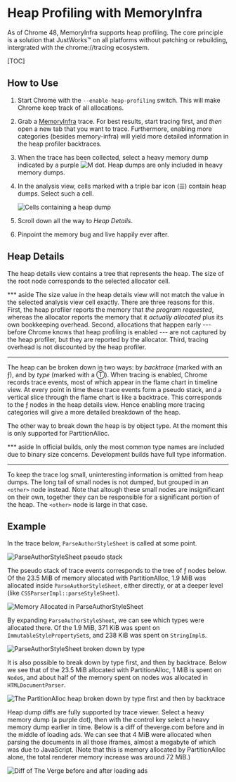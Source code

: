 # Heap Profiling with MemoryInfra

As of Chrome 48, MemoryInfra supports heap profiling. The core principle is
a solution that JustWorks™ on all platforms without patching or rebuilding,
intergrated with the chrome://tracing ecosystem.

[TOC]

## How to Use

 1. Start Chrome with the `--enable-heap-profiling` switch. This will make
    Chrome keep track of all allocations.

 2. Grab a [MemoryInfra][memory-infra] trace. For best results, start tracing
    first, and _then_ open a new tab that you want to trace. Furthermore,
    enabling more categories (besides memory-infra) will yield more detailed
    information in the heap profiler backtraces.

 3. When the trace has been collected, select a heavy memory dump indicated by
    a purple ![M][m-purple] dot. Heap dumps are only included in heavy memory
    dumps.

 4. In the analysis view, cells marked with a triple bar icon (☰) contain heap
    dumps. Select such a cell.

      ![Cells containing a heap dump][cells-heap-dump]

 5. Scroll down all the way to _Heap Details_.

 6. Pinpoint the memory bug and live happily ever after.

[memory-infra]:    memory_infra.md
[m-purple]:        https://drive.google.com/uc?id=0Bx14iZPZRgb5RFFGc0xZZEJWVFk
[cells-heap-dump]: https://drive.google.com/uc?id=0Bx14iZPZRgb5NGlJSFRONTFoWEU

## Heap Details

The heap details view contains a tree that represents the heap. The size of the
root node corresponds to the selected allocator cell.

*** aside
The size value in the heap details view will not match the value in the selected
analysis view cell exactly. There are three reasons for this. First, the heap
profiler reports the memory that _the program requested_, whereas the allocator
reports the memory that it _actually allocated_ plus its own bookkeeping
overhead. Second, allocations that happen early --- before Chrome knows that
heap profiling is enabled --- are not captured by the heap profiler, but they
are reported by the allocator. Third, tracing overhead is not discounted by the
heap profiler.
***

The heap can be broken down in two ways: by _backtrace_ (marked with an ƒ), and
by _type_ (marked with a Ⓣ). When tracing is enabled, Chrome records trace
events, most of which appear in the flame chart in timeline view. At every
point in time these trace events form a pseudo stack, and a vertical slice
through the flame chart is like a backtrace. This corresponds to the ƒ nodes in
the heap details view.  Hence enabling more tracing categories will give a more
detailed breakdown of the heap.

The other way to break down the heap is by object type. At the moment this is
only supported for PartitionAlloc.

*** aside
In official builds, only the most common type names are included due to binary
size concerns. Development builds have full type information.
***

To keep the trace log small, uninteresting information is omitted from heap
dumps. The long tail of small nodes is not dumped, but grouped in an `<other>`
node instead. Note that altough these small nodes are insignificant on their
own, together they can be responsible for a significant portion of the heap. The
`<other>` node is large in that case.

## Example

In the trace below, `ParseAuthorStyleSheet` is called at some point.

![ParseAuthorStyleSheet pseudo stack][pseudo-stack]

The pseudo stack of trace events corresponds to the tree of ƒ nodes below. Of
the 23.5 MiB of memory allocated with PartitionAlloc, 1.9 MiB was allocated
inside `ParseAuthorStyleSheet`, either directly, or at a deeper level (like
`CSSParserImpl::parseStyleSheet`).

![Memory Allocated in ParseAuthorStyleSheet][break-down-by-backtrace]

By expanding `ParseAuthorStyleSheet`, we can see which types were allocated
there. Of the 1.9 MiB, 371 KiB was spent on `ImmutableStylePropertySet`s, and
238 KiB was spent on `StringImpl`s.

![ParseAuthorStyleSheet broken down by type][break-down-by-type]

It is also possible to break down by type first, and then by backtrace. Below
we see that of the 23.5 MiB allocated with PartitionAlloc, 1 MiB is spent on
`Node`s, and about half of the memory spent on nodes was allocated in
`HTMLDocumentParser`.

![The PartitionAlloc heap broken down by type first and then by backtrace][type-then-backtrace]

Heap dump diffs are fully supported by trace viewer. Select a heavy memory dump
(a purple dot), then with the control key select a heavy memory dump earlier in
time. Below is a diff of theverge.com before and in the middle of loading ads.
We can see that 4 MiB were allocated when parsing the documents in all those
iframes, almost a megabyte of which was due to JavaScript. (Note that this is
memory allocated by PartitionAlloc alone, the total renderer memory increase was
around 72 MiB.)

![Diff of The Verge before and after loading ads][diff]

[pseudo-stack]:            https://drive.google.com/uc?id=0Bx14iZPZRgb5M194Y2RqQjhoZkk
[break-down-by-backtrace]: https://drive.google.com/uc?id=0Bx14iZPZRgb5ZDRQdGNnNDNIazA
[break-down-by-type]:      https://drive.google.com/uc?id=0Bx14iZPZRgb5THJMYlpyTEN2Q2s
[type-then-backtrace]:     https://drive.google.com/uc?id=0Bx14iZPZRgb5UGZFX1pDUVpOLUU
[diff]:                    https://drive.google.com/uc?id=0Bx14iZPZRgb5UzNvMmVOa0RnQWs
